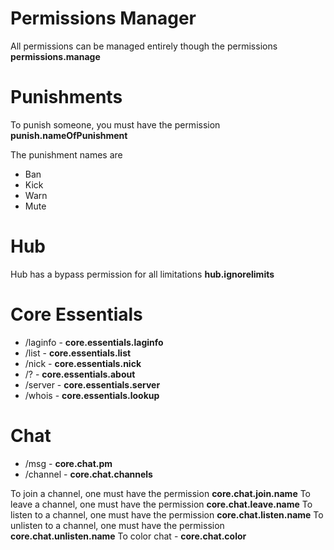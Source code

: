 Permissions Manager
==========
All permissions can be managed entirely though the permissions **permissions.manage**

Punishments
============
To punish someone, you must have the permission **punish.nameOfPunishment**

The punishment names are

* Ban
* Kick
* Warn
* Mute

Hub
=========
Hub has a bypass permission for all limitations **hub.ignorelimits**

Core Essentials
===============

* /laginfo - **core.essentials.laginfo**
* /list - **core.essentials.list**
* /nick - **core.essentials.nick**
* /? - **core.essentials.about**
* /server - **core.essentials.server**
* /whois - **core.essentials.lookup**

Chat
=====
* /msg - **core.chat.pm**
* /channel - **core.chat.channels**

To join a channel, one must have the permission **core.chat.join.name**
To leave a channel, one must have the permission **core.chat.leave.name**
To listen to a channel, one must have the permission **core.chat.listen.name**
To unlisten to a channel, one must have the permission **core.chat.unlisten.name**
To color chat - **core.chat.color**